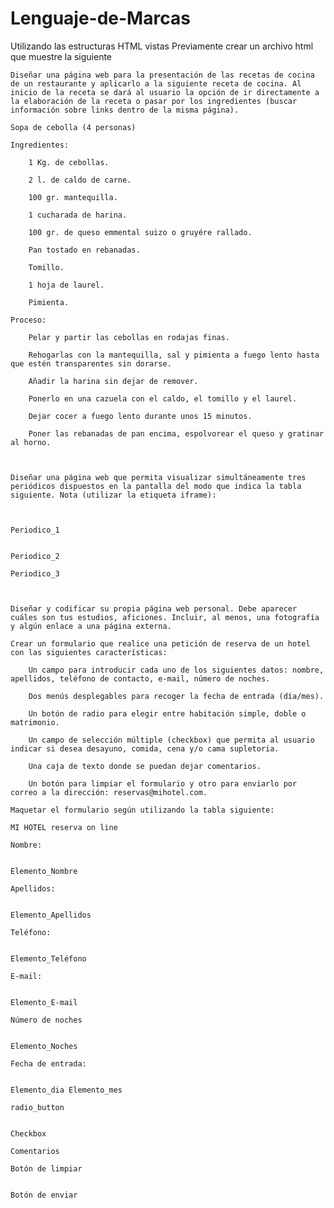 # Lenguaje-de-Marcas
Utilizando las estructuras HTML vistas Previamente crear un archivo html que muestre la siguiente

 

    Diseñar una página web para la presentación de las recetas de cocina de un restaurante y aplicarlo a la siguiente receta de cocina. Al inicio de la receta se dará al usuario la opción de ir directamente a la elaboración de la receta o pasar por los ingredientes (buscar información sobre links dentro de la misma página).

    Sopa de cebolla (4 personas)

    Ingredientes:

        1 Kg. de cebollas.

        2 l. de caldo de carne.

        100 gr. mantequilla.

        1 cucharada de harina.

        100 gr. de queso emmental suizo o gruyére rallado.

        Pan tostado en rebanadas.

        Tomillo.

        1 hoja de laurel.

        Pimienta.

    Proceso:

        Pelar y partir las cebollas en rodajas finas.

        Rehogarlas con la mantequilla, sal y pimienta a fuego lento hasta que estén transparentes sin dorarse.

        Añadir la harina sin dejar de remover.

        Ponerlo en una cazuela con el caldo, el tomillo y el laurel.

        Dejar cocer a fuego lento durante unos 15 minutos.

        Poner las rebanadas de pan encima, espolvorear el queso y gratinar al horno.

     

    Diseñar una página web que permita visualizar simultáneamente tres periódicos dispuestos en la pantalla del modo que indica la tabla siguiente. Nota (utilizar la etiqueta iframe):

     

    Periodico_1
    	

    Periodico_2

    Periodico_3

     

    Diseñar y codificar su propia página web personal. Debe aparecer cuáles son tus estudios, aficiones. Incluir, al menos, una fotografía y algún enlace a una página externa.

    Crear un formulario que realice una petición de reserva de un hotel con las siguientes características:

        Un campo para introducir cada uno de los siguientes datos: nombre, apellidos, teléfono de contacto, e-mail, número de noches.

        Dos menús desplegables para recoger la fecha de entrada (día/mes).

        Un botón de radio para elegir entre habitación simple, doble o matrimonio.

        Un campo de selección múltiple (checkbox) que permita al usuario indicar si desea desayuno, comida, cena y/o cama supletoria.

        Una caja de texto donde se puedan dejar comentarios.

        Un botón para limpiar el formulario y otro para enviarlo por correo a la dirección: reservas@mihotel.com.

    Maquetar el formulario según utilizando la tabla siguiente:

    MI HOTEL reserva on line

    Nombre:
    	

    Elemento_Nombre

    Apellidos:
    	

    Elemento_Apellidos

    Teléfono:
    	

    Elemento_Teléfono

    E-mail:
    	

    Elemento_E-mail

    Número de noches
    	

    Elemento_Noches

    Fecha de entrada:
    	

    Elemento_dia Elemento_mes

    radio_button
    	

    Checkbox

    Comentarios

    Botón de limpiar
    	

    Botón de enviar